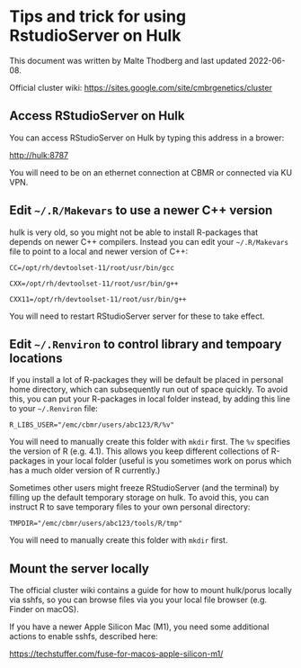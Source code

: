 # Tips and trick for using RstudioServer on Hulk

This document was written by Malte Thodberg and last updated 2022-06-08.

Official cluster wiki: <https://sites.google.com/site/cmbrgenetics/cluster>

## Access RStudioServer on Hulk

You can access RStudioServer on Hulk by typing this address in a brower:

<http://hulk:8787>

You will need to be on an ethernet connection at CBMR or connected via KU VPN.

## Edit `~/.R/Makevars` to use a newer C++ version

hulk is very old, so you might not be able to install R-packages that depends on newer C++ compilers. Instead you can edit your `~/.R/Makevars` file to point to a local and newer version of C++:

`CC=/opt/rh/devtoolset-11/root/usr/bin/gcc`

`CXX=/opt/rh/devtoolset-11/root/usr/bin/g++`

`CXX11=/opt/rh/devtoolset-11/root/usr/bin/g++`

You will need to restart RStudioServer server for these to take effect.

## Edit `~/.Renviron` to control library and tempoary locations

If you install a lot of R-packages they will be default be placed in personal home directory, which can subsequently run out of space quickly. To avoid this, you can put your R-packages in local folder instead, by adding this line to your `~/.Renviron` file:

`R_LIBS_USER="/emc/cbmr/users/abc123/R/%v"`

You will need to manually create this folder with `mkdir` first. The `%v` specifies the version of R (e.g. 4.1). This allows you keep different collections of R-packages in your local folder (useful is you sometimes work on porus which has a much older version of R currently.)

Sometimes other users might freeze RStudioServer (and the terminal) by filling up the default temporary storage on hulk. To avoid this, you can instruct R to save temporary files to your own personal directory:

`TMPDIR="/emc/cbmr/users/abc123/tools/R/tmp"`

You will need to manually create this folder with `mkdir` first.

## Mount the server locally

The official cluster wiki contains a guide for how to mount hulk/porus locally via sshfs, so you can browse files via you your local file browser (e.g. Finder on macOS).

If you have a newer Apple Silicon Mac (M1), you need some additional actions to enable sshfs, described here:

<https://techstuffer.com/fuse-for-macos-apple-silicon-m1/>
